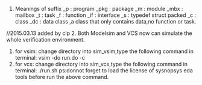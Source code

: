 1. Meanings of suffix
_p      : program
_pkg    : package
_m      : module
_mbx    : mailbox
_t      : task
_f      : function
_if     : interface
_s      : typedef struct packed
_c      : class
_dc     : data class ,a class that only contains data,no function or task.


//2015.03.13 added by clp
2. Both Modelsim and VCS now can simulate the whole verification environment.
 1) for vsim:
    change directory into sim_vsim,type the following command in terminal:
        vsim -do run.do -c
 2) for vcs:
    change directory into sim_vcs,type the following command in terminal:
        ./run.sh
    ps:donnot forget to load the license of sysnopsys eda tools before run the above command.

